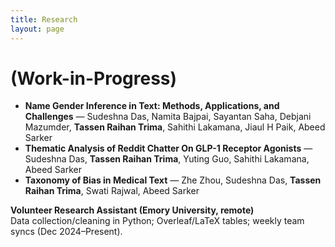 ```yaml
---
title: Research
layout: page
---
```


# (Work-in-Progress)

- **Name Gender Inference in Text: Methods, Applications, and Challenges** — Sudeshna Das, Namita Bajpai, Sayantan Saha, Debjani Mazumder, **Tassen Raihan Trima**, Sahithi Lakamana, Jiaul H Paik, Abeed Sarker
- **Thematic Analysis of Reddit Chatter On GLP-1 Receptor Agonists** — Sudeshna Das, **Tassen Raihan Trima**, Yuting Guo, Sahithi Lakamana, Abeed Sarker
- **Taxonomy of Bias in Medical Text** — Zhe Zhou, Sudeshna Das, **Tassen Raihan Trima**, Swati Rajwal, Abeed Sarker

**Volunteer Research Assistant (Emory University, remote)**  
Data collection/cleaning in Python; Overleaf/LaTeX tables; weekly team syncs (Dec 2024–Present).

